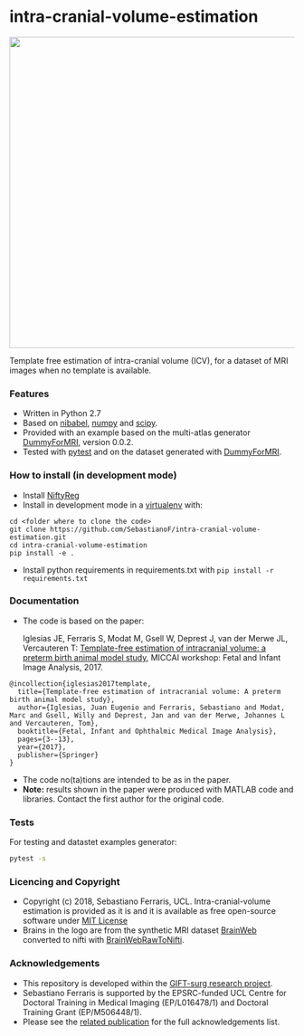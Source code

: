 # intra-cranial-volume-estimation

<p align="center"> 
<img src="https://github.com/SebastianoF/intra-cranial-volume-estimation/blob/master/logo.jpg" width="550">
</p>


Template free estimation of intra-cranial volume (ICV), for a dataset of MRI images when no template is available.

### Features

+ Written in Python 2.7
+ Based on [nibabel](http://nipy.org/nibabel/), [numpy](http://www.numpy.org/) and [scipy](https://www.scipy.org/).
+ Provided with an example based on the multi-atlas generator [DummyForMRI](https://github.com/SebastianoF/DummyForMRI), version 0.0.2.
+ Tested with [pytest](https://docs.pytest.org/en/latest/) and on the dataset generated with [DummyForMRI](https://github.com/SebastianoF/DummyForMRI).

### How to install (in development mode) 

+ Install [NiftyReg](https://github.com/KCL-BMEIS/niftyreg)
+ Install in development mode in a [virtualenv](http://docs.python-guide.org/en/latest/dev/virtualenvs/) with:
```
cd <folder where to clone the code>
git clone https://github.com/SebastianoF/intra-cranial-volume-estimation.git
cd intra-cranial-volume-estimation
pip install -e .
```
+ Install python requirements in requirements.txt with
    `pip install -r requirements.txt`

### Documentation

+ The code is based on the paper:

    Iglesias JE, Ferraris S, Modat M, Gsell W, Deprest J, van der Merwe JL, Vercauteren T: [Template-free estimation of intracranial volume: a preterm birth animal model study](http://www.nmr.mgh.harvard.edu/~iglesias/pdf/FIFI_2017_pre.pdf), MICCAI workshop: Fetal and Infant Image Analysis, 2017.

```
@incollection{iglesias2017template,
  title={Template-free estimation of intracranial volume: A preterm birth animal model study},
  author={Iglesias, Juan Eugenio and Ferraris, Sebastiano and Modat, Marc and Gsell, Willy and Deprest, Jan and van der Merwe, Johannes L and Vercauteren, Tom},
  booktitle={Fetal, Infant and Ophthalmic Medical Image Analysis},
  pages={3--13},
  year={2017},
  publisher={Springer}
}
```

+ The code no(ta)tions are intended to be as in the paper.
+ **Note:** results shown in the paper were produced with MATLAB code and libraries. Contact the first author for the original code.

### Tests

For testing and datastet examples generator:
```bash
pytest -s
```

### Licencing and Copyright

+ Copyright (c) 2018, Sebastiano Ferraris, UCL. Intra-cranial-volume estimation is provided as it is and 
it is available as free open-source software under [MIT License](https://github.com/SebastianoF/intra-cranial-volume-estimation/blob/master/LICENCE.txt)
+ Brains in the logo are from the synthetic MRI dataset [BrainWeb](http://brainweb.bic.mni.mcgill.ca/brainweb/) converted to nifti with [BrainWebRawToNifti](https://github.com/SebastianoF/BrainWebRawToNifti).

### Acknowledgements

+ This repository is developed within the [GIFT-surg research project](http://www.gift-surg.ac.uk).
+  Sebastiano Ferraris is supported by the EPSRC-funded UCL Centre for Doctoral Training in Medical Imaging (EP/L016478/1) and Doctoral Training Grant (EP/M506448/1). 
+ Please see the [related publication](http://www.nmr.mgh.harvard.edu/~iglesias/pdf/FIFI_2017_pre.pdf) for the full acknowledgements list.
